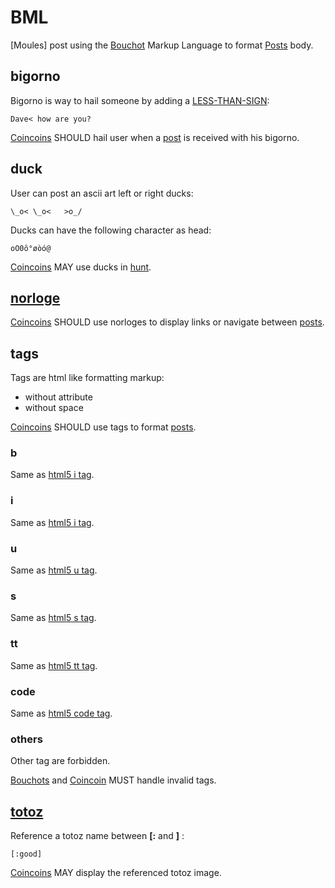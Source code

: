 # BML

[Moules] post using the [Bouchot](../ontology/bouchot.md) Markup Language to format [Posts](../ontology/post.md) body.

## bigorno

Bigorno is way to hail someone by adding a [LESS-THAN-SIGN](http://www.fileformat.info/info/unicode/char/3c/index.htm):

```
Dave< how are you?
```

[Coincoins](../ontology/coincoin.md) SHOULD hail user when a [post](../ontology/post.md) is received with his bigorno.

## duck

User can post an ascii art left or right ducks:

```
\_o< \_o<   >o_/
```

Ducks can have the following character as head:

```
oO0ô°øòó@
```

[Coincoins](../ontology/coincoin.md) MAY use ducks in [hunt](../ontology/hunt.md).

## [norloge](../ontology/norloge.md)

[Coincoins](../ontology/coincoin.md) SHOULD use norloges to display links or navigate between [posts](../ontology/post.md).

## tags

Tags are html like formatting markup:

- without attribute
- without space

[Coincoins](../ontology/coincoin.md) SHOULD use tags to format [posts](../ontology/post.md).

### b

Same as [html5 i tag](https://www.w3schools.com/tags/tag_b.asp).

### i

Same as [html5 i tag](https://www.w3schools.com/tags/tag_i.asp).

### u

Same as [html5 u tag](https://www.w3schools.com/tags/tag_u.asp).

### s

Same as [html5 s tag](https://www.w3schools.com/tags/tag_s.asp).

### tt

Same as [html5 tt tag](https://www.w3schools.com/tags/tag_tt.asp).

### code

Same as [html5 code tag](https://www.w3schools.com/tags/tag_code.asp).

### others

Other tag are forbidden.

[Bouchots](../ontology/bouchot.md) and [Coincoin](../ontology/coincoin.md) MUST handle invalid tags. 

## [totoz](../ontology/totoz.md)

Reference a totoz name between **[:** and **]** :

```
[:good]
```

[Coincoins](../ontology/coincoin.md) MAY display the referenced totoz image.

